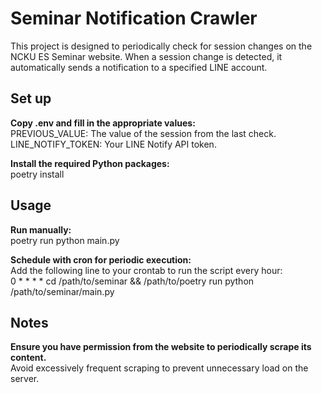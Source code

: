 # Seminar Notification Crawler

This project is designed to periodically check for session changes on the NCKU ES Seminar website. When a session change is detected, it automatically sends a notification to a specified LINE account.

## Set up

**Copy .env and fill in the appropriate values:**  
PREVIOUS_VALUE: The value of the session from the last check.  
LINE_NOTIFY_TOKEN: Your LINE Notify API token.

**Install the required Python packages:**  
poetry install

## Usage

**Run manually:**  
poetry run python main.py

**Schedule with cron for periodic execution:**  
Add the following line to your crontab to run the script every hour:  
0 * * * * cd /path/to/seminar && /path/to/poetry run python /path/to/seminar/main.py

## Notes
**Ensure you have permission from the website to periodically scrape its content.**  
Avoid excessively frequent scraping to prevent unnecessary load on the server.
